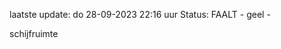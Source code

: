 laatste update: 
do 28-09-2023 22:16   uur 
Status: FAALT - geel - 
<div class="service Y">schijfruimte</div>